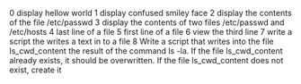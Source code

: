 0 display hellow world
1 display confused smiley face
2 display the contents of the file /etc/passwd
3 display the contents of two files /etc/passwd and /etc/hosts
4 last line of a file
5 first line of a file
6 view the third line
7 write a script the writes a text in to a file
8 Write a script that writes into the file ls_cwd_content the result of the command ls -la. If the file ls_cwd_content already exists, it should be overwritten. If the file ls_cwd_content does not exist, create it
